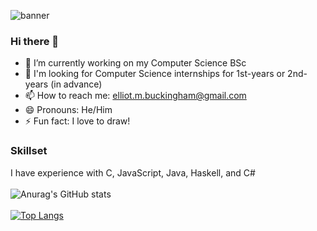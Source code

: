 ![banner](https://user-images.githubusercontent.com/45922387/128703716-ced83c59-6830-4a72-b942-ce921d433d6c.png)
### Hi there 👋
- 🔭 I’m currently working on my Computer Science BSc 
- 👋 I'm looking for Computer Science internships for 1st-years or 2nd-years (in advance)
- 📫 How to reach me: elliot.m.buckingham@gmail.com
- 😄 Pronouns: He/Him
- ⚡ Fun fact: I love to draw!
### Skillset
I have experience with C, JavaScript, Java, Haskell, and C#
\
\
![Anurag's GitHub stats](https://github-readme-stats.vercel.app/api?username=elliot-mb&show_icons=true)\
\
[![Top Langs](https://github-readme-stats.vercel.app/api/top-langs/?username=elliot-mb&layout=compact&exclude_repo=elliot-mb,elliot-mb.github.io,seihou-catalogue,cloud-docs,audio-visualiser)](https://github.com/anuraghazra/github-readme-stats)




